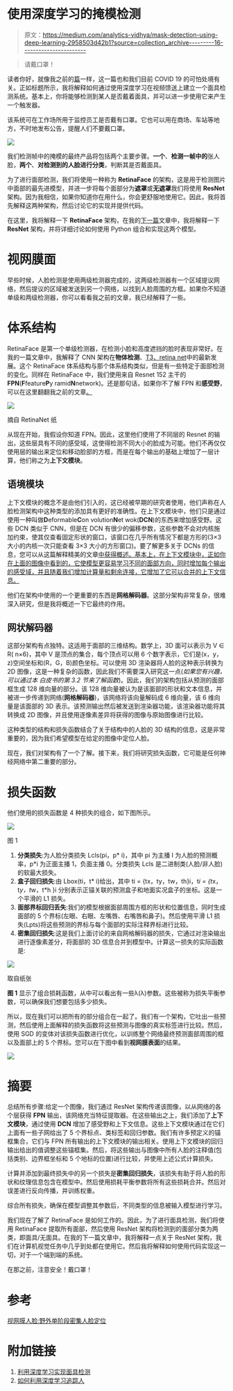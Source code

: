 # 使用深度学习的掩模检测

> 原文：<https://medium.com/analytics-vidhya/mask-detection-using-deep-learning-2958503d42b1?source=collection_archive---------16----------------------->

> 请戴口罩！

读者你好，就像我之前的[篇](https://heartbeat.fritz.ai/monitoring-social-distancing-using-people-detection-ae53212c5375)一样，这一篇也和我们目前 COVID 19 的可怕处境有关。正如标题所示，我将解释如何通过使用深度学习在视频馈送上建立一个面具检测系统。基本上，你将能够检测到某人是否戴着面具，并可以进一步使用它来产生一个触发器。

该系统可在工作场所用于监控员工是否戴有口罩。它也可以用在商场、车站等地方，不时地发布公告，提醒人们不要戴口罩。

![](img/858d66898ee39fefacf275dbca070a79.png)

我们检测帧中的掩模的最终产品将包括两个主要步骤。**一个**、**检测一帧中的**张人脸，**两个**、**对检测到的人脸进行分类**，判断其是否戴面具。

为了进行面部检测，我们将使用一种称为 **RetinaFace** 的架构，这是用于检测图片中面部的最先进模型，并进一步将每个面部分为**遮罩**或**无遮罩**我们将使用 **ResNet** 架构。因为我相信，如果你知道你在用什么，你会更舒服地使用它。因此，我将首先解释这两种架构，然后讨论它的实现并提供代码。

在这里，我将解释一下 **RetinaFace** 架构，在我的[下一篇](https://medium.com/p/ab7a2cb6aaf1/edit)文章中，我将解释一下 **ResNet** 架构，并将详细讨论如何使用 Python 组合和实现这两个模型。

# **视网膜面**

早些时候，人脸检测是使用两级检测器完成的，这两级检测器有一个区域提议网络，然后提议的区域被发送到另一个网络，以找到人脸周围的方框。如果你不知道单级和两级检测器，你可以看看我之前的文章，我已经解释了一些。

# 体系结构

RetinaFace 是第一个单级检测器，在检测小脸和高度遮挡的脸时表现非常好。在我的一篇文章中，我解释了 CNN 架构在**物体检测**、[T3、retina net](https://heartbeat.fritz.ai/monitoring-social-distancing-using-people-detection-ae53212c5375)中的最新发展。这个 RetinaFace 体系结构与那个体系结构类似，但是有一些特定于面部检测的变化。同样在 RetinaFace 中，我们使用来自 Resnet 152 主干的**FPN**(**F**feature**P**y ramid**N**network)。还是那句话，如果你不了解 FPN 和**感受野**，可以在这里翻翻我之前的文章[。](https://heartbeat.fritz.ai/monitoring-social-distancing-using-people-detection-ae53212c5375)

![](img/3576bb0a61c85c2925df574b7483ecb9.png)

摘自 RetinaNet 纸

从现在开始，我假设你知道 FPN。因此，这里他们使用了不同层的 Resnet 的输出，这些层具有不同的感受域，这使得检测不同大小的脸成为可能。他们不再仅仅使用层的输出来定位和移动脸部的方框，而是在每个输出的基础上增加了一层计算，他们称之为**上下文模块**。

## **语境模块**

上下文模块的概念不是由他们引入的，这已经被早期的研究者使用，他们声称在人脸检测架构中这种类型的添加具有更好的准确性。在上下文模块中，他们只是通过使用一种叫做**D**eformable**C**on volution**N**et wok(**DCN**)的东西来增加感受野。这些 DCN 类似于 CNN，但是在 DCN 有很少的偏移参数，这些参数不会对内核施加约束，使其仅查看固定形状的窗口，该窗口在几乎所有情况下都是方形的(3×3 大小的内核一次只能查看 3×3 大小的方形窗口)。要了解更多关于 DCNs 的信息，您可以从这篇解释精美的文章[中获得概述。基本上，在上下文模块中，正如你在上面的图像中看到的，它使模型更容易学习不同的面部方向，同时增加每个输出的感受域，并且随着我们增加计算量和剩余连接，它增加了它可以合并的上下文信息。](https://towardsdatascience.com/review-dcn-deformable-convolutional-networks-2nd-runner-up-in-2017-coco-detection-object-14e488efce44)

他们在架构中使用的一个更重要的东西是**网格解码器**。这部分架构非常复杂，很难深入研究，但是我将概述一下它最终的作用。

## **网状解码器**

这部分架构有点独特。这适用于面部的三维结构。数学上，3D 面可以表示为 V ∈ R( n×6)，其中 V 是顶点的集合，每个顶点可以用 6 个数字表示，它们是(x，y，z)空间坐标和(R，G，B)颜色坐标。可以使用 3D 渲染器将人脸的这种表示转换为 2D 图像，这是一种复杂的函数，因此我们不需要深入研究这一点(*如果您有兴趣，可以通过本* *白皮书的第 3.2 节来了解函数*)。因此，我们的架构包括从预测的面部框生成 128 维向量的部分。该 128 维向量被认为是该面部的形状和文本信息，并被进一步传递到网络(**网格解码器**)，该网络将该向量解码成 6 维向量，该 6 维向量是该面部的 3D 表示。该预测输出然后被发送到渲染器功能，该渲染器功能将其转换成 2D 图像，并且使用逐像素差异将获得的图像与原始图像进行比较。

这种类型的结构和损失函数结合了关于结构中的人脸的 3D 结构的信息，这是非常重要的，因为我们希望模型在给定的图像中定位人脸。

现在，我们对架构有了一个了解。接下来，我们将研究损失函数，它可能是任何神经网络中第二重要的部分。

# 损失函数

他们使用的损失函数是 4 种损失的组合，如下图所示。

![](img/8f057ea2621bbfd7aca8db9e60ad647e.png)

图 1

1.  **分类损失**:为人脸分类损失 Lcls(pi，p* i)，其中 pi 为主播 I 为人脸的预测概率，p*i 为正面主播 1，负面主播 0。分类损失 Lcls 是二进制类(人脸/非人脸)的软最大损失。
2.  **盒子回归损失**:由 Lbox(ti，t* i)给出，其中 ti = {tx，ty，tw，th}i，t*i = {t*x，t*y，t*w，t*h }i 分别表示正锚关联的预测盒子和地面实况盒子的坐标。这是一个平滑的 L1 损失。
3.  **面部界标回归丢失**:我们的模型根据面部周围方框的形状和位置信息，同时生成面部的 5 个界标(左眼、右眼、左嘴唇、右嘴唇和鼻子)。然后使用平滑 L1 损失(Lpts)将这些预测的界标与每个面部的实际注释界标进行比较。
4.  **密集回归损失**:这是我们上面讨论的来自网格解码器的损失，它通过对渲染输出进行逐像素差分，将面部的 3D 信息合并到模型中。计算这一损失的实际函数是:

![](img/e37a8735aa1fc9e907ab9487e1bd850f.png)

取自纸张

**图 1** 显示了组合损耗函数，从中可以看出有一些λ(λ)参数。这些被称为损失平衡参数，可以确保我们想要包括多少损失。

所以，现在我们可以把所有的部分组合在一起了。我们有一个架构，它吐出一些预测，然后使用上面解释的损失函数将这些预测与图像的真实标签进行比较。然后，使用 SGD 的变体对该损失函数进行优化，以训练整个网络最终预测面部周围的框以及面部上的 5 个界标。您可以在下图中看到**视网膜表面**的结果。

![](img/8e047978879b22fd23be9d5bb0c24e29.png)

# 摘要

总结所有步骤:给定一个图像，我们通过 ResNet 架构传递该图像，以从网络的各个层获得 **FPN** 输出，该网络充当特征提取器。在这些输出之上，我们添加了**上下文模块**，通过使用 **DCN** 增加了感受野和上下文信息。这些上下文模块通过在它们上面有一些子网给出了 5 个界标点、类标签和回归参数。我们有许多预定义的锚框集合，它们与 FPN 所有输出的上下文模块的输出相关。使用上下文模块的回归输出给出的值调整这些锚框集。然后，将这些输出与图像中所有人脸的注释值(包括类别、边界框坐标和 5 个地标的位置)进行比较，并使用上述公式计算损失。

计算并添加到最终损失中的另一个损失是**密集回归损失**，该损失有助于将人脸的形状和纹理信息包含在模型中。然后使用损耗平衡参数将所有这些损耗合并。然后对误差进行反向传播，并训练权重。

综合所有损失，确保在模型调整其参数后，不同类型的信息被输入模型进行学习。

我们现在了解了 RetinaFace 是如何工作的。因此，为了进行面具检测，我们将使用 RetinaFace 提取所有面部，然后使用 ResNet 架构将检测到的面部分类为两类，即面具/无面具。在我的下一篇文章中，我将解释一点关于 ResNet 架构，我们在计算机视觉任务中几乎到处都在使用它。然后我将解释如何使用代码实现这一切，对于一个端到端的系统。

在那之前，注意安全！戴口罩！

# 参考

[视网膜人脸:野外单阶段密集人脸定位](https://arxiv.org/abs/1905.00641)

# 附加链接

1.  [利用深度学习实现面具检测](https://medium.com/p/ab7a2cb6aaf1/edit)
2.  [如何利用深度学习追踪人](https://heartbeat.fritz.ai/how-to-track-people-using-deep-learning-35a46e9014ac)